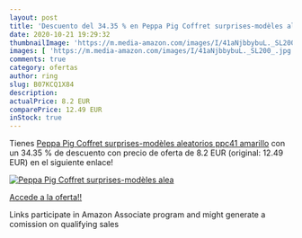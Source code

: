 ```yaml
---
layout: post
title: 'Descuento del 34.35 % en Peppa Pig Coffret surprises-modèles alea'
date: 2020-10-21 19:29:32
thumbnailImage: 'https://m.media-amazon.com/images/I/41aNjbbybuL._SL200_.jpg'
images: [ 'https://m.media-amazon.com/images/I/41aNjbbybuL._SL200_.jpg' ]
comments: true
category: ofertas
author: ring
slug: B07KCQ1X84
description:
actualPrice: 8.2 EUR
comparePrice: 12.49 EUR
inStock: true
---
```


Tienes [Peppa Pig Coffret surprises-modèles aleatorios  ppc41  amarillo](https://www.amazon.es/dp/B07KCQ1X84/?tag=tolees-21) con un 34.35 % de descuento con precio de oferta de 8.2 EUR (original: 12.49 EUR) en el siguiente enlace!

[![Peppa Pig Coffret surprises-modèles alea](https://m.media-amazon.com/images/I/41aNjbbybuL._SL200_.jpg)](https://www.amazon.es/dp/B07KCQ1X84/?tag=tolees-21)

[Accede a la oferta!!](https://www.amazon.es/dp/B07KCQ1X84/?tag=tolees-21)

Links participate in Amazon Associate program and might generate a comission on qualifying sales


